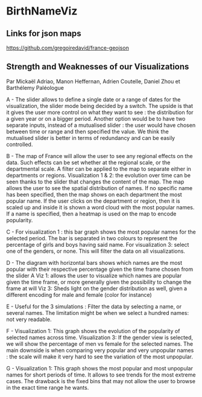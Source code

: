 # BirthNameViz

## Links for json maps

https://github.com/gregoiredavid/france-geojson
## Strength and Weaknesses of our Visualizations
Par Mickaël Adriao, Manon Heffernan, Adrien Coutelle, Daniel Zhou et Barthélemy Paléologue

A - 
The slider allows to define a single date or a range of dates for the visualization, the slider mode being decided by a switch. The upside is that it gives the user more control on what they want to see : the distribution for a given year or on a bigger period. 
Another option would be to have two separate inputs, instead of a mutualised slider : the user would have chosen between time or range and then specified the value. We think the mutualised slider is better in terms of redundancy and can be easily controlled.

B -
The map of France will allow the user to see any regional effects on the data. Such effects can be set whether at the regional scale, or the departmental scale. A filter can be applied to the map to separate either in departments or regions.
Visualization 1 & 2: the evolution over time can be seen thanks to the slider that changes the content of the map. The map allows the user to see the spatial distribution of names. If no specific name has been specified, then the map shows on each department the most popular name. If the user clicks on the department or region, then it is scaled up and inside it is shown a word cloud with the most popular names. If a name is specified, then a heatmap is used on the map to encode popularity.


C -
For visualization 1 : this bar graph shows the most popular names for the selected period. The bar is separated in two colours to represent the percentage of girls and boys having said name.
For visualization 3: select one of the genders, or none. This will filter the data on all visualizations.

D -
The diagram with horizontal bars shows which names are the most popular with their respective percentage given the time frame chosen from the slider A
Viz 1: allows the user to visualize which names are popular given the time frame, or more generally given the possibility to change the frame at will
Viz 3: Sheds light on the gender distribution as well, given a different encoding for male and female (color for instance)

E -
Useful for the 3 simulations : Filter the data by selecting a name, or several names. The limitation might be when we select a hundred names: not very readable.

F -
Visualization 1: This graph shows the evolution of the popularity of selected names across time. 
Visualization 3: If the gender view is selected, we will show the percentage of men vs female for the selected names. 
The main downside is when comparing very popular and very unpopular names : the scale will make it very hard to see the variation of the most unpopular. 

G -
Visualization 1: This graph shows the most popular and most unpopular names for short periods of time. It allows to see trends for the most extreme cases. The drawback is the fixed bins that may not allow the user to browse in the exact time range he wants.


